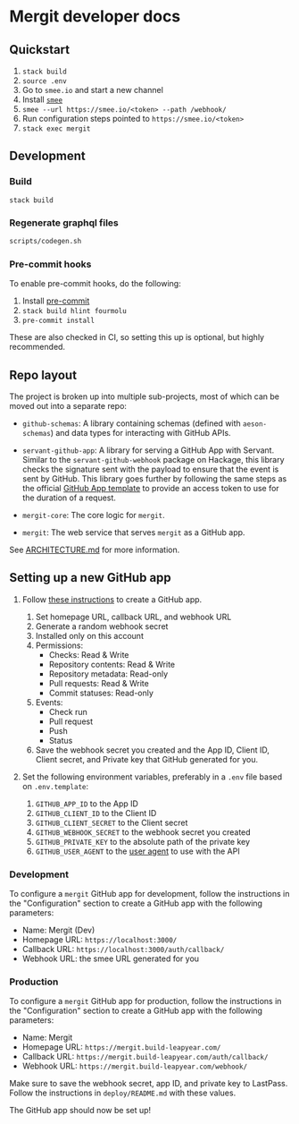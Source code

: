 # Mergit developer docs

## Quickstart

1. `stack build`
1. `source .env`
1. Go to `smee.io` and start a new channel
1. Install [`smee`](https://github.com/probot/smee-client)
1. `smee --url https://smee.io/<token> --path /webhook/`
1. Run configuration steps pointed to `https://smee.io/<token>`
1. `stack exec mergit`

## Development

### Build

`stack build`

### Regenerate graphql files

```bash
scripts/codegen.sh
```

### Pre-commit hooks

To enable pre-commit hooks, do the following:

1. Install [pre-commit](https://pre-commit.com)
1. `stack build hlint fourmolu`
1. `pre-commit install`

These are also checked in CI, so setting this up is optional, but highly recommended.

## Repo layout

The project is broken up into multiple sub-projects, most of which can be moved
out into a separate repo:

* `github-schemas`: A library containing schemas (defined with `aeson-schemas`)
and data types for interacting with GitHub APIs.

* `servant-github-app`: A library for serving a GitHub App with Servant.
Similar to the `servant-github-webhook` package on Hackage, this library checks
the signature sent with the payload to ensure that the event is sent by GitHub.
This library goes further by following the same steps as the official [GitHub
App template](https://github.com/github-developer/github-app-template) to
provide an access token to use for the duration of a request.

* `mergit-core`: The core logic for `mergit`.

* `mergit`: The web service that serves `mergit` as a GitHub app.

See [ARCHITECTURE.md](ARCHITECTURE.md) for more information.

## Setting up a new GitHub app

1. Follow [these instructions][create-github-app] to create a GitHub app.
    1. Set homepage URL, callback URL, and webhook URL
    1. Generate a random webhook secret
    1. Installed only on this account
    1. Permissions:
        * Checks: Read & Write
        * Repository contents: Read & Write
        * Repository metadata: Read-only
        * Pull requests: Read & Write
        * Commit statuses: Read-only
    1. Events:
        * Check run
        * Pull request
        * Push
        * Status
    1. Save the webhook secret you created and the App ID, Client ID,
       Client secret, and Private key that GitHub generated for you.

1. Set the following environment variables, preferably in a `.env` file based
   on `.env.template`:
    1. `GITHUB_APP_ID` to the App ID
    1. `GITHUB_CLIENT_ID` to the Client ID
    1. `GITHUB_CLIENT_SECRET` to the Client secret
    1. `GITHUB_WEBHOOK_SECRET` to the webhook secret you created
    1. `GITHUB_PRIVATE_KEY` to the absolute path of the private key
    1. `GITHUB_USER_AGENT` to the [user agent][user-agent] to use with the API

[create-github-app]: https://developer.github.com/apps/quickstart-guides/setting-up-your-development-environment/#step-2-register-a-new-github-app
[user-agent]: https://developer.github.com/v3/#user-agent-required

### Development

To configure a `mergit` GitHub app for development, follow the instructions in
the "Configuration" section to create a GitHub app with the following
parameters:

* Name: Mergit (Dev)
* Homepage URL: `https://localhost:3000/`
* Callback URL: `https://localhost:3000/auth/callback/`
* Webhook URL: the smee URL generated for you

### Production

To configure a `mergit` GitHub app for production, follow the instructions in
the "Configuration" section to create a GitHub app with the following
parameters:

* Name: Mergit
* Homepage URL: `https://mergit.build-leapyear.com/`
* Callback URL: `https://mergit.build-leapyear.com/auth/callback/`
* Webhook URL: `https://mergit.build-leapyear.com/webhook/`

Make sure to save the webhook secret, app ID, and private key to LastPass.
Follow the instructions in `deploy/README.md` with these values.

The GitHub app should now be set up!

